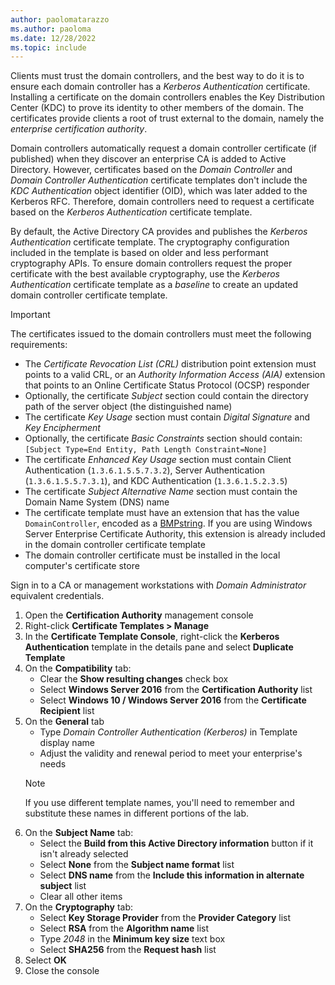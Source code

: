 ```yaml
---
author: paolomatarazzo
ms.author: paoloma
ms.date: 12/28/2022
ms.topic: include
---
```


Clients must trust the domain controllers, and the best way to do it is to ensure each domain controller has a *Kerberos Authentication* certificate. Installing a certificate on the domain controllers enables the Key Distribution Center (KDC) to prove its identity to other members of the domain. The certificates provide clients a root of trust external to the domain, namely the *enterprise certification authority*.

Domain controllers automatically request a domain controller certificate (if published) when they discover an enterprise CA is added to Active Directory. However, certificates based on the *Domain Controller* and *Domain Controller Authentication* certificate templates don't include the *KDC Authentication* object identifier (OID), which was later added to the Kerberos RFC. Therefore, domain controllers need to request a certificate based on the *Kerberos Authentication* certificate template.

By default, the Active Directory CA provides and publishes the *Kerberos Authentication* certificate template. The cryptography configuration included in the template is based on older and less performant cryptography APIs. To ensure domain controllers request the proper certificate with the best available cryptography, use the *Kerberos Authentication* certificate template as a *baseline* to create an updated domain controller certificate template.

> [!IMPORTANT]
> The certificates issued to the domain controllers must meet the following requirements:
> - The *Certificate Revocation List (CRL)* distribution point extension must points to a valid CRL, or an *Authority Information Access (AIA)* extension that points to an Online Certificate Status Protocol (OCSP) responder
> - Optionally, the certificate *Subject* section could contain the directory path of the server object (the distinguished name)
> - The certificate *Key Usage* section must contain *Digital Signature* and *Key Encipherment*
> - Optionally, the certificate *Basic Constraints* section should contain: `[Subject Type=End Entity, Path Length Constraint=None]`
> - The certificate *Enhanced Key Usage* section must contain Client Authentication (`1.3.6.1.5.5.7.3.2`), Server Authentication (`1.3.6.1.5.5.7.3.1`), and KDC Authentication (`1.3.6.1.5.2.3.5`)
> - The certificate *Subject Alternative Name* section must contain the Domain Name System (DNS) name 
> - The certificate template must have an extension that has the value `DomainController`, encoded as a [BMPstring](/windows/win32/seccertenroll/about-bmpstring). If you are using Windows Server Enterprise Certificate Authority, this extension is already included in the domain controller certificate template
> - The domain controller certificate must be installed in the local computer's certificate store

Sign in to a CA or management workstations with *Domain Administrator* equivalent credentials.

1. Open the **Certification Authority** management console
1. Right-click **Certificate Templates > Manage**
1. In the **Certificate Template Console**, right-click the **Kerberos Authentication** template in the details pane and select **Duplicate Template**
1. On the **Compatibility** tab:
   - Clear the **Show resulting changes** check box
   - Select **Windows Server 2016** from the **Certification Authority** list
   - Select **Windows 10 / Windows Server 2016** from the **Certificate Recipient** list
1. On the **General** tab
   - Type *Domain Controller Authentication (Kerberos)* in Template display name
   - Adjust the validity and renewal period to meet your enterprise's needs
   > [!NOTE]
   > If you use different template names, you'll need to remember and substitute these names in different portions of the lab.
1. On the **Subject Name** tab:
   - Select the **Build from this Active Directory information** button if it isn't already selected
   - Select **None** from the **Subject name format** list
   - Select **DNS name** from the **Include this information in alternate subject** list
   - Clear all other items
1. On the **Cryptography** tab:
   - Select **Key Storage Provider** from the **Provider Category** list
   - Select **RSA** from the **Algorithm name** list
   - Type *2048* in the **Minimum key size** text box
   - Select **SHA256** from the **Request hash** list
1. Select **OK**
1. Close the console

